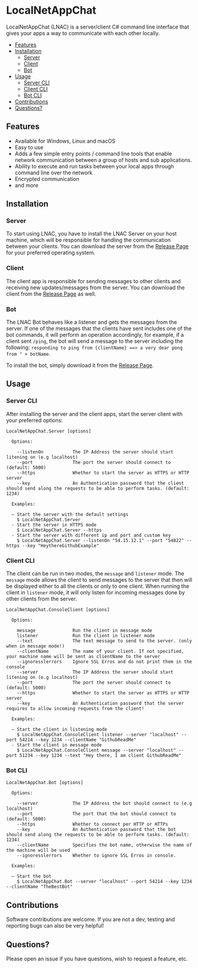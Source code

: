 # LocalNetAppChat

LocalNetAppChat (LNAC) is a server/client C# command line interface that gives your apps a way to communicate with each other locally.

<!-- TOC -->

- [Features](#features)
- [Installation](#installation)
  - [Server](#server)
  - [Client](#client)
  - [Bot](#bot)
- [Usage](#usage)
  - [Server CLI](#server-cli)
  - [Client CLI](#client-cli)
  - [Bot CLI](#bot-cli)
- [Contributions](#contributions)
- [Questions?](#questions?)

<!-- /TOC -->

## Features

- Available for Windows, Linux and macOS
- Easy to use
- Adds a few simple entry points / command line tools that enable network communication between a group of hosts and sub applications.
- Ability to execute and run tasks between your local apps through command line over the network
- Encrypted communication
- and more

## Installation

### Server

To start using LNAC, you have to install the LNAC Server on your host machine, which will be responsible for handling the communication between your clients. You can download the server from the [Release Page](https://github.com/stho32/LocalNetAppChat/releases) for your preferred operating system.

### Client

The client app is responsible for sending messages to other clients and receiving new updates/messages from the server. You can download the client from the [Release Page](https://github.com/stho32/LocalNetAppChat/releases) as well.

### Bot

The LNAC Bot behaves like a listener and gets the messages from the server. If one of the messages that the clients have sent includes one of the bot commands, it will perform an operation accordingly, for example, if a client sent `/ping`, the bot will send a message to the server including the following: `responding to ping from {clientName} ==> a very dear pong from " + botName`.

To install the bot, simply download it from the [Release Page](https://github.com/stho32/LocalNetAppChat/releases).

## Usage

### Server CLI

After installing the server and the client apps, start the server client with your preferred options:

```console
LocalNetAppChat.Server [options]

  Options:

    --listenOn           The IP Address the server should start litening on (e.g localhost)
    --port               The port the server should connect to (default: 5000)
    --https              Whether to start the server as HTTPS or HTTP server
    --key                An Authentication password that the client should send along the requests to be able to perform tasks. (default: 1234)

  Examples:

  – Start the server with the default settings
    $ LocalNetAppChat.Server
  - Start the server in HTTPS mode
    $ LocalNetAppChat.Server --https
  - Start the server with different ip and port and custom key
    $ LocalNetAppChat.Server --listenOn "54.15.12.1" --port "54822" --https --key "HeythereGithubExample"

```

### Client CLI

The client can be run in two modes, the `message` and `listener` mode. The `message` mode allows the client to send messages to the server that then will be displayed either to all the clients or only to one client. When running the client in `listener` mode, it will only listen for incoming messages done by other clients from the server.

```console
LocalNetAppChat.ConsoleClient [options]

  Options:

    message              Run the client in message mode
    listener             Run the client in listener mode
    --text               The text message to send to the server. (only when in message mode!)
    --clientName         The name of your client. If not specified, your machine name will be sent as clientName to the server
    --ignoresslerrors    Ignore SSL Erros and do not print them in the console
    --server             The IP Address the server should start litening on (e.g localhost)
    --port               The port the server should connect to (default: 5000)
    --https              Whether to start the server as HTTPS or HTTP server
    --key                An Authentication password that the server requires to allow incoming requests from the client!

  Examples:

  – Start the client in listening mode
    $ LocalNetAppChat.ConsoleClient listener --server "localhost" --port 54214 --key 1234 --clientName "GithubReadMe"
  - Start the client in message mode
    $ LocalNetAppChat.ConsoleClient message --server "localhost" --port 51234 --key 1234 --text "Hey there, I am client GithubReadMe"

```

### Bot CLI

```console
LocalNetAppChat.Bot [options]

  Options:

    --server             The IP Address the bot should connect to (e.g localhost)
    --port               The port that the bot should connect to (default: 5000)
    --https              Whether to connect per HTTP or HTTPs
    --key                An Authentication password that the bot should send along the requests to be able to perform tasks. (default: 1234)
    --clientName         Specifies the bot name, otherwise the name of the machine will be used
    --ignoresslerrors    Whether to ignore SSL Erros in console.

  Examples:

  – Start the bot
    $ LocalNetAppChat.Bot --server "localhost" --port 54214 --key 1234 --clientName "TheBestBot"

```

## Contributions

Software contributions are welcome. If you are not a dev, testing and reporting bugs can also be very helpful!

## Questions?

Please open an issue if you have questions, wish to request a feature, etc.
